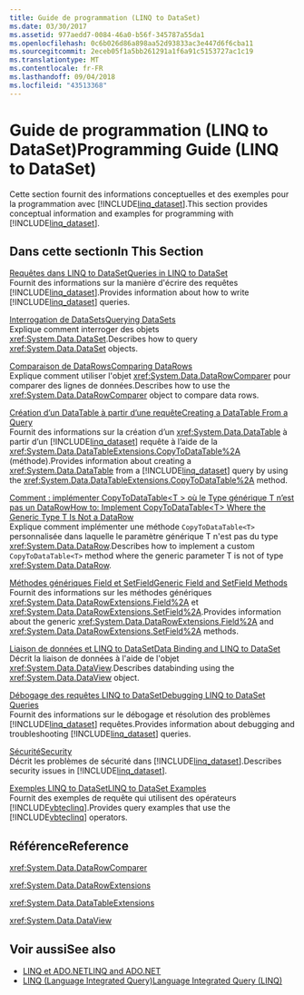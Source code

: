 ```yaml
---
title: Guide de programmation (LINQ to DataSet)
ms.date: 03/30/2017
ms.assetid: 977aedd7-0084-46a0-b56f-345787a55da1
ms.openlocfilehash: 0c6b026d86a898aa52d93833ac3e447d6f6cba11
ms.sourcegitcommit: 2eceb05f1a5bb261291a1f6a91c5153727ac1c19
ms.translationtype: MT
ms.contentlocale: fr-FR
ms.lasthandoff: 09/04/2018
ms.locfileid: "43513368"
---
```

# <a name="programming-guide-linq-to-dataset"></a><span data-ttu-id="aa559-102">Guide de programmation (LINQ to DataSet)</span><span class="sxs-lookup"><span data-stu-id="aa559-102">Programming Guide (LINQ to DataSet)</span></span>
<span data-ttu-id="aa559-103">Cette section fournit des informations conceptuelles et des exemples pour la programmation avec [!INCLUDE[linq_dataset](../../../../includes/linq-dataset-md.md)].</span><span class="sxs-lookup"><span data-stu-id="aa559-103">This section provides conceptual information and examples for programming with [!INCLUDE[linq_dataset](../../../../includes/linq-dataset-md.md)].</span></span>  
  
## <a name="in-this-section"></a><span data-ttu-id="aa559-104">Dans cette section</span><span class="sxs-lookup"><span data-stu-id="aa559-104">In This Section</span></span>  
 [<span data-ttu-id="aa559-105">Requêtes dans LINQ to DataSet</span><span class="sxs-lookup"><span data-stu-id="aa559-105">Queries in LINQ to DataSet</span></span>](../../../../docs/framework/data/adonet/queries-in-linq-to-dataset.md)  
 <span data-ttu-id="aa559-106">Fournit des informations sur la manière d'écrire des requêtes [!INCLUDE[linq_dataset](../../../../includes/linq-dataset-md.md)].</span><span class="sxs-lookup"><span data-stu-id="aa559-106">Provides information about how to write [!INCLUDE[linq_dataset](../../../../includes/linq-dataset-md.md)] queries.</span></span>  
  
 [<span data-ttu-id="aa559-107">Interrogation de DataSets</span><span class="sxs-lookup"><span data-stu-id="aa559-107">Querying DataSets</span></span>](../../../../docs/framework/data/adonet/querying-datasets-linq-to-dataset.md)  
 <span data-ttu-id="aa559-108">Explique comment interroger des objets <xref:System.Data.DataSet>.</span><span class="sxs-lookup"><span data-stu-id="aa559-108">Describes how to query <xref:System.Data.DataSet> objects.</span></span>  
  
 [<span data-ttu-id="aa559-109">Comparaison de DataRows</span><span class="sxs-lookup"><span data-stu-id="aa559-109">Comparing DataRows</span></span>](../../../../docs/framework/data/adonet/comparing-datarows-linq-to-dataset.md)  
 <span data-ttu-id="aa559-110">Explique comment utiliser l'objet <xref:System.Data.DataRowComparer> pour comparer des lignes de données.</span><span class="sxs-lookup"><span data-stu-id="aa559-110">Describes how to use the <xref:System.Data.DataRowComparer> object to compare data rows.</span></span>  
  
 [<span data-ttu-id="aa559-111">Création d’un DataTable à partir d’une requête</span><span class="sxs-lookup"><span data-stu-id="aa559-111">Creating a DataTable From a Query</span></span>](../../../../docs/framework/data/adonet/creating-a-datatable-from-a-query-linq-to-dataset.md)  
 <span data-ttu-id="aa559-112">Fournit des informations sur la création d’un <xref:System.Data.DataTable> à partir d’un [!INCLUDE[linq_dataset](../../../../includes/linq-dataset-md.md)] requête à l’aide de la <xref:System.Data.DataTableExtensions.CopyToDataTable%2A> (méthode).</span><span class="sxs-lookup"><span data-stu-id="aa559-112">Provides information about creating a <xref:System.Data.DataTable> from a [!INCLUDE[linq_dataset](../../../../includes/linq-dataset-md.md)] query by using the <xref:System.Data.DataTableExtensions.CopyToDataTable%2A> method.</span></span>  
  
 [<span data-ttu-id="aa559-113">Comment : implémenter CopyToDataTable\<T > où le Type générique T n’est pas un DataRow</span><span class="sxs-lookup"><span data-stu-id="aa559-113">How to: Implement CopyToDataTable\<T> Where the Generic Type T Is Not a DataRow</span></span>](../../../../docs/framework/data/adonet/implement-copytodatatable-where-type-not-a-datarow.md)  
 <span data-ttu-id="aa559-114">Explique comment implémenter une méthode `CopyToDataTable<T>` personnalisée dans laquelle le paramètre générique T n'est pas du type <xref:System.Data.DataRow>.</span><span class="sxs-lookup"><span data-stu-id="aa559-114">Describes how to implement a custom `CopyToDataTable<T>` method where the generic parameter T is not of type <xref:System.Data.DataRow>.</span></span>  
  
 [<span data-ttu-id="aa559-115">Méthodes génériques Field et SetField</span><span class="sxs-lookup"><span data-stu-id="aa559-115">Generic Field and SetField Methods</span></span>](../../../../docs/framework/data/adonet/generic-field-and-setfield-methods-linq-to-dataset.md)  
 <span data-ttu-id="aa559-116">Fournit des informations sur les méthodes génériques <xref:System.Data.DataRowExtensions.Field%2A> et <xref:System.Data.DataRowExtensions.SetField%2A>.</span><span class="sxs-lookup"><span data-stu-id="aa559-116">Provides information about the generic <xref:System.Data.DataRowExtensions.Field%2A> and <xref:System.Data.DataRowExtensions.SetField%2A> methods.</span></span>  
  
 [<span data-ttu-id="aa559-117">Liaison de données et LINQ to DataSet</span><span class="sxs-lookup"><span data-stu-id="aa559-117">Data Binding and LINQ to DataSet</span></span>](../../../../docs/framework/data/adonet/data-binding-and-linq-to-dataset.md)  
 <span data-ttu-id="aa559-118">Décrit la liaison de données à l'aide de l'objet <xref:System.Data.DataView>.</span><span class="sxs-lookup"><span data-stu-id="aa559-118">Describes databinding using the <xref:System.Data.DataView> object.</span></span>  
  
 [<span data-ttu-id="aa559-119">Débogage des requêtes LINQ to DataSet</span><span class="sxs-lookup"><span data-stu-id="aa559-119">Debugging LINQ to DataSet Queries</span></span>](../../../../docs/framework/data/adonet/debugging-linq-to-dataset-queries.md)  
 <span data-ttu-id="aa559-120">Fournit des informations sur le débogage et résolution des problèmes [!INCLUDE[linq_dataset](../../../../includes/linq-dataset-md.md)] requêtes.</span><span class="sxs-lookup"><span data-stu-id="aa559-120">Provides information about debugging and troubleshooting [!INCLUDE[linq_dataset](../../../../includes/linq-dataset-md.md)] queries.</span></span>  
  
 [<span data-ttu-id="aa559-121">Sécurité</span><span class="sxs-lookup"><span data-stu-id="aa559-121">Security</span></span>](../../../../docs/framework/data/adonet/security-linq-to-dataset.md)  
 <span data-ttu-id="aa559-122">Décrit les problèmes de sécurité dans [!INCLUDE[linq_dataset](../../../../includes/linq-dataset-md.md)].</span><span class="sxs-lookup"><span data-stu-id="aa559-122">Describes security issues in [!INCLUDE[linq_dataset](../../../../includes/linq-dataset-md.md)].</span></span>  
  
 [<span data-ttu-id="aa559-123">Exemples LINQ to DataSet</span><span class="sxs-lookup"><span data-stu-id="aa559-123">LINQ to DataSet Examples</span></span>](../../../../docs/framework/data/adonet/linq-to-dataset-examples.md)  
 <span data-ttu-id="aa559-124">Fournit des exemples de requête qui utilisent des opérateurs [!INCLUDE[vbteclinq](../../../../includes/vbteclinq-md.md)].</span><span class="sxs-lookup"><span data-stu-id="aa559-124">Provides query examples that use the [!INCLUDE[vbteclinq](../../../../includes/vbteclinq-md.md)] operators.</span></span>  
  
## <a name="reference"></a><span data-ttu-id="aa559-125">Référence</span><span class="sxs-lookup"><span data-stu-id="aa559-125">Reference</span></span>  
 <xref:System.Data.DataRowComparer>  
  
 <xref:System.Data.DataRowExtensions>  
  
 <xref:System.Data.DataTableExtensions>  
  
 <xref:System.Data.DataView>  
  
## <a name="see-also"></a><span data-ttu-id="aa559-126">Voir aussi</span><span class="sxs-lookup"><span data-stu-id="aa559-126">See also</span></span>

- [<span data-ttu-id="aa559-127">LINQ et ADO.NET</span><span class="sxs-lookup"><span data-stu-id="aa559-127">LINQ and ADO.NET</span></span>](linq-and-ado-net.md)  
- [<span data-ttu-id="aa559-128">LINQ (Language Integrated Query)</span><span class="sxs-lookup"><span data-stu-id="aa559-128">Language Integrated Query (LINQ)</span></span>](../../../csharp/programming-guide/concepts/linq/index.md)
